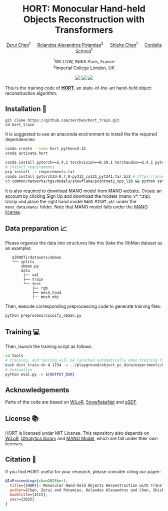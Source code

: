 <div align="center">

# HORT: Monocular Hand-held Objects Reconstruction with Transformers

[Zerui Chen](https://zerchen.github.io/)<sup>1</sup> &emsp; [Rolandos Alexandros Potamias](https://rolpotamias.github.io)<sup>2</sup> &emsp; [Shizhe Chen](https://cshizhe.github.io/)<sup>1</sup> &emsp; [Cordelia Schmid](https://cordeliaschmid.github.io/)<sup>1</sup>

<sup>1</sup>WILLOW, INRIA Paris, France <br>
<sup>2</sup>Imperial College London, UK

<a href='https://zerchen.github.io/projects/hort.html'><img src='https://img.shields.io/badge/Project-Page-blue'></a>
<a href='https://arxiv.org/abs/2503.21313'><img src='https://img.shields.io/badge/Paper-arXiv-red'></a>
<a href='https://huggingface.co/spaces/zerchen/HORT'><img src='https://img.shields.io/badge/%F0%9F%A4%97%20Hugging%20Face-Demo-green'></a>
</div>

This is the training code of **[HORT](https://zerchen.github.io/projects/hort.html)**, an state-of-the-art hand-held object reconstruction algorithm.

## Installation 👷
```
git clone https://github.com/zerchen/hort_train.git
cd hort_train
```

It is suggested to use an anaconda encironment to install the the required dependencies:
```bash
conda create --name hort python=3.12
conda activate hort

conda install pytorch==2.4.1 torchvision==0.19.1 torchaudio==2.4.1 pytorch-cuda=12.1 -c pytorch -c nvidia
# Install requirements
pip install -r requirements.txt
conda install pytorch3d-0.7.8-py312_cu121_pyt241.tar.bz2 # https://anaconda.org/pytorch3d/pytorch3d/files?page=2
cd common/networks/tgs/models/snowflake/pointnet2_ops_lib && python setup.py install
```
It is also required to download MANO model from [MANO website](https://mano.is.tue.mpg.de). 
Create an account by clicking Sign Up and download the models (mano_v*_*.zip). Unzip and place the right hand model `MANO_RIGHT.pkl` under the `mano_data/mano/` folder. 
Note that MANO model falls under the [MANO license](https://mano.is.tue.mpg.de/license.html).

## Data preparation 📈
Please organize the data into structures like this (take the ObMan dataset as an example):
```
   ${ROOT}/datasets/obman
   └── splits
       obman.py
       data
        ├── val
        ├── train
        └── test
            ├── rgb
            ├── mesh_hand
            ├── mesh_obj
```
Then, execute corresponding preprocessing code to generate training files:
```bash
python preprocess/cocoify_obman.py
```

## Training 💻
Then, launch the training script as follows.
```bash
cd tools
# training, and testing will be launched automatically when training finishes
bash dist_train.sh 4 1234 -e ../playground/object_pc_dino/experiments/obman_141k.yaml --gpu 0-3
# evaluation
python eval.py -e ${OUTPUT_DIR}
```

## Acknowledgements
Parts of the code are based on [WiLoR](https://github.com/rolpotamias/WiLoR), [SnowflakeNet](https://github.com/AllenXiangX/SnowflakeNet) and [gSDF](https://github.com/zerchen/gSDF).

## License 📚
HORT is licensed under MIT License. This repository also depends on [WiLoR](https://github.com/rolpotamias/WiLoR), [Ultralytics library](https://github.com/ultralytics/ultralytics) and [MANO Model](https://mano.is.tue.mpg.de/license.html), which are fall under their own licenses.
## Citation  📝
If you find HORT useful for your research, please consider citing our paper:

```bibtex
@InProceedings{chen2025hort,
  title={{HORT}: Monocular Hand-held Objects Reconstruction with Transformers},
  author={Chen, Zerui and Potamias, Rolandos Alexandros and Chen, Shizhe and Schmid, Cordelia},
  booktitle={ICCV},
  year={2025}
}
```
